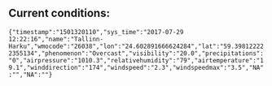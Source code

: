 ## Current conditions: 
 ``` {"timestamp":"1501320110","sys_time":"2017-07-29 12:22:16","name":"Tallinn-Harku","wmocode":"26038","lon":"24.602891666624284","lat":"59.398122222355134","phenomenon":"Overcast","visibility":"20.0","precipitations":"0","airpressure":"1010.3","relativehumidity":"79","airtemperature":"19.1","winddirection":"174","windspeed":"2.3","windspeedmax":"3.5","NA":"","NA":""} ```
